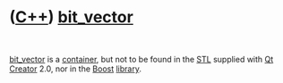 



 

 

 

 

 

([C++](Cpp.htm)) [bit\_vector](CppBit_vector.htm)
=================================================

 

[bit\_vector](CppBit_vector.htm) is a [container](CppContainer.htm), but
not to be found in the [STL](CppStl.htm) supplied with [Qt
Creator](CppQtCreator.htm) 2.0, nor in the [Boost](CppBoost.htm)
[library](CppBoost.htm).

 

 

 

 

 





 



